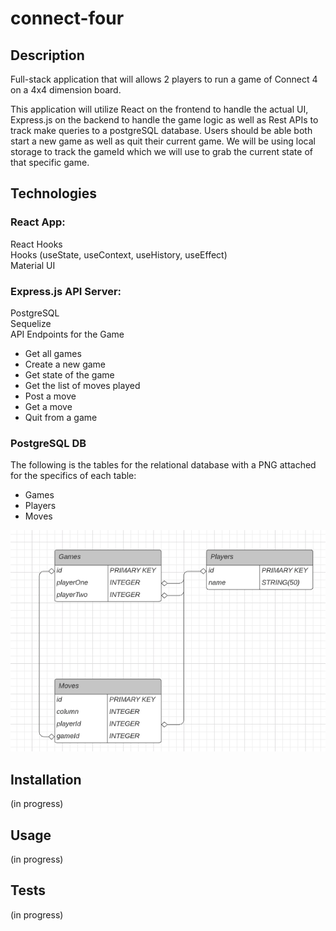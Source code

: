 # connect-four

## Description

Full-stack application that will allows 2 players to run a game of Connect 4 on a 4x4 dimension board.

This application will utilize React on the frontend to handle the actual UI, Express.js on the backend to handle the game logic as well as Rest APIs to track make queries to a postgreSQL database. Users should be able both start a new game as well as quit their current game. We will be using local storage to track the gameId which we will use to grab the current state of that specific game.

## Technologies

### React App:
React Hooks<br>
Hooks (useState, useContext, useHistory, useEffect)<br>
Material UI

### Express.js API Server:
PostgreSQL<br>
Sequelize<br>
API Endpoints for the Game
- Get all games
- Create a new game
- Get state of the game
- Get the list of moves played
- Post a move
- Get a move
- Quit from a game

### PostgreSQL DB

The following is the tables for the relational database with a PNG attached for the specifics of each table:
- Games
- Players
- Moves

![schema](assets/images/database-schema.png)

## Installation

(in progress)

## Usage

(in progress)

## Tests

(in progress)
